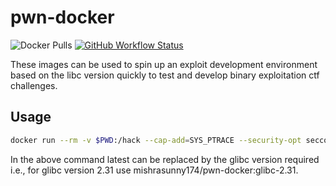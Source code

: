 # pwn-docker

![Docker Pulls](https://img.shields.io/docker/pulls/mishrasunny174/pwn-docker)
[![GitHub Workflow Status](https://img.shields.io/github/workflow/status/mishrasunny174/pwn-docker/Main%20Workflow)](https://github.com/mishrasunny174/pwn-docker/actions?query=workflow%3AMain%20Workflow)

These images can be used to spin up an exploit development environment based on the libc version quickly to test and develop binary exploitation ctf challenges.

## Usage

```bash
docker run --rm -v $PWD:/hack --cap-add=SYS_PTRACE --security-opt seccomp=unconfined -it mishrasunny174/pwn-docker:latest
```

In the above command latest can be replaced by the glibc version required i.e., for glibc version 2.31 use mishrasunny174/pwn-docker:glibc-2.31.
